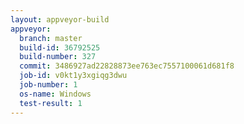 ```yaml
---
layout: appveyor-build
appveyor:
  branch: master
  build-id: 36792525
  build-number: 327
  commit: 3486927ad22828873ee763ec7557100061d681f8
  job-id: v0kt1y3xgiqg3dwu
  job-number: 1
  os-name: Windows
  test-result: 1
---
```


